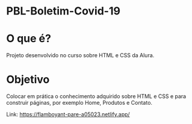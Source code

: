 # PBL-Boletim-Covid-19

# O que é?
Projeto desenvolvido no curso sobre HTML e CSS da Alura.

# Objetivo

Colocar em prática o conhecimento adquirido sobre HTML e CSS e para construir páginas, por exemplo Home, Produtos e Contato.

Link: https://flamboyant-pare-a05023.netlify.app/
